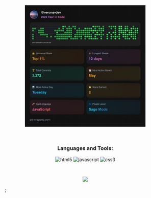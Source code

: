 <div align="center">
  <img src="git-wrapped-verona-dev.png" width="75%" height="75%">

  &nbsp;
  
  <h3>Languages and Tools:</h3>
  <img alt="html5" src="https://img.shields.io/badge/-HTML5-E34F26?style=flat-square&logo=html5&logoColor=white" />
  <img alt="javascript" src="https://img.shields.io/badge/-Javascript-FFDE21?logo=javascript&logoColor=black" />
  <img alt="css3" src="https://img.shields.io/badge/-CSS3-0096FF?logo=css&logoColor=white" />

  &nbsp;
  
  ![](https://visitor-badge.laobi.icu/badge?page_id=verona-hub.verona-hub)
</div>
;


  
